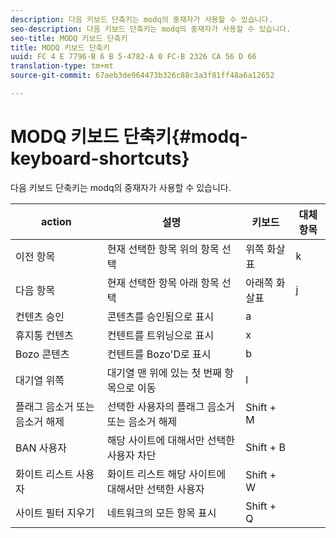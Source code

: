 ```yaml
---
description: 다음 키보드 단축키는 modq의 중재자가 사용할 수 있습니다.
seo-description: 다음 키보드 단축키는 modq의 중재자가 사용할 수 있습니다.
seo-title: MODQ 키보드 단축키
title: MODQ 키보드 단축키
uuid: FC 4 E 7796-B 6 B 5-4782-A 0 FC-B 2326 CA 56 D 66
translation-type: tm+mt
source-git-commit: 67aeb3de964473b326c88c3a3f81ff48a6a12652

---
```



# MODQ 키보드 단축키{#modq-keyboard-shortcuts}

다음 키보드 단축키는 modq의 중재자가 사용할 수 있습니다.

| action | 설명 | 키보드 | 대체 항목 |
|---|---|---|---|
| 이전 항목 | 현재 선택한 항목 위의 항목 선택 | 위쪽 화살표 | k |
| 다음 항목 | 현재 선택한 항목 아래 항목 선택 | 아래쪽 화살표 | j |
| 컨텐츠 승인 | 콘텐츠를 승인됨으로 표시 | a |  |
| 휴지통 컨텐츠 | 컨텐트를 트위닝으로 표시 | x |  |
| Bozo 콘텐츠 | 컨텐트를 Bozo'D로 표시 | b |  |
| 대기열 위쪽 | 대기열 맨 위에 있는 첫 번째 항목으로 이동 | l |  |
| 플래그 음소거 또는 음소거 해제 | 선택한 사용자의 플래그 음소거 또는 음소거 해제 | Shift + M |  |
| BAN 사용자 | 해당 사이트에 대해서만 선택한 사용자 차단 | Shift + B |  |
| 화이트 리스트 사용자 | 화이트 리스트 해당 사이트에 대해서만 선택한 사용자 | Shift + W |  |
| 사이트 필터 지우기 | 네트워크의 모든 항목 표시 | Shift + Q |  |

